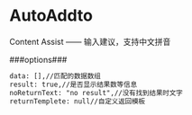 # AutoAddto
Content Assist —— 输入建议，支持中文拼音

###options###
```html
data: [],//匹配的数据数组
result: true,//是否显示结果数等信息
noReturnText: "no result",//没有找到结果时文字
returnTemplete: null//自定义返回模板
```